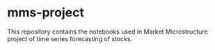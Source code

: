 # mms-project
This repository contains the notebooks used in Market Microstructure project of time series forecasting of stocks.
